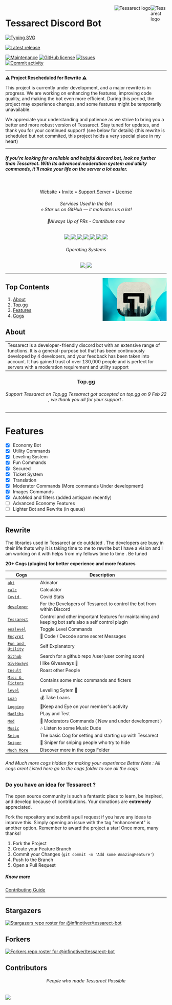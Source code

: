<img src="https://raw.githubusercontent.com/prakarsh17/TessarectWebsite/main/assets/img/tessarectnewround.png" alt="Tessarect logo" title="Tessarect" align="right" height="50" width="50"/>
</a>
<a href="https://discord.com/oauth2/authorize?client_id=916630347746250782&permissions=8&scope=bot&applications.commands">
    <img src="https://raw.githubusercontent.com/prakarsh17/TessarectWebsite/main/Tech-modified.png" alt="Tessarect logo" title="Tessarect" align="right" height="200" />
</a>

# Tessarect Discord Bot 

[![Typing SVG](https://readme-typing-svg.herokuapp.com?font=Share+Tech+Mono&color=f0f0f0&height=100&lines=Beep+Boop+!+Hello+this+is+Tessarect;An+advance+and+powerful+bot+;Developed+chiefly+by+prakarsh17+)](https://git.io/typing-svg)

[![Latest release](https://img.shields.io/github/v/release/aregtech/areg-sdk?label=%20%F0%9F%93%A3%20Latest%20release&style=flat&logoColor=b0c0c0&labelColor=363D44)](https://dsc.gg/tessarect)

[![Maintenance](https://img.shields.io/badge/Maintained%3F-yes-green.svg)](https://GitHub.com/Naereen/StrapDown.js/graphs/commit-activity)
[![GitHub license](https://img.shields.io/github/license/prakarsh17/tessarect-bot.svg)](https://github.com/prakarsh17/tessarect-bot/blob/main/LICENSE)
[![Issues](https://img.shields.io/github/issues/prakarsh17/tessarect-bot.svg?colorB=3333ff)](https://github.com/Gorialis/jishaku/issues)
[![Commit activity](https://img.shields.io/github/commit-activity/w/prakarsh17/tessarect-bot.svg)](https://github.com/Gorialis/jishaku/commits)

___

**⚠️ Project Rescheduled for Rewrite ⚠️**

This project is currently under development, and a major rewrite is in progress. We are working on enhancing the features, improving code quality, and making the bot even more efficient. During this period, the project may experience changes, and some features might be temporarily unavailable.

We appreciate your understanding and patience as we strive to bring you a better and more robust version of Tessarect. Stay tuned for updates, and thank you for your continued support!
(see below for details)
(this rewrite is scheduled but not commited, this project holds a very special place in my heart)
___
##### If you're looking for a reliable and helpful discord bot, look no further than Tessarect. With its advanced moderation system and utility commands, it'll make your life on the server a lot easier.



<br>
</p>
<p align="center">
  <a href="https://bit.ly/tessarect-website">Website</a>
  •
  <a href="https://discord.com/api/oauth2/authorize?client_id=916630347746250782&permissions=8&scope=bot&applications.commands">Invite</a>
  •
  <a href="https://discord.gg/avpet3NjTE">Support Server</a>
  •
  <a href="https://github.com/prakarsh17/tessarect-bot/blob/main/LICENSE">License</a>
</p>


  <h6 align="center"> Services Used In the Bot<br>⭐ Star us on GitHub — it motivates us a lot!

🔗Always Up of PRs - Contribute now</h6>
  <p align="center">
  <a href="https://www.mongodb.com/">
    <img src="https://img.shields.io/badge/MongoDB-%234ea94b.svg?style=for-the-badge&logo=mongodb&logoColor=white">
  </a>
  <a href="https:wikipedia.org">
    <img src="https://img.shields.io/badge/Wikipedia-%23000000.svg?style=for-the-badge&logo=wikipedia&logoColor=white">
  </a>
  <a href="https:wikipedia.org">
    <img src="https://img.shields.io/badge/Repl.it-%230D101E.svg?style=for-the-badge&logo=replit&logoColor=white">
  </a>
  <a href="#">
    <img src="https://img.shields.io/badge/flask-%23000.svg?style=for-the-badge&logo=flask&logoColor=white">
  </a>
  <a href="#">
    <img src="https://img.shields.io/badge/python-3670A0?style=for-the-badge&logo=python&logoColor=ffdd54">
  </a>
  <a href="#">
    <img src="https://img.shields.io/badge/Spotify-1ED760?style=for-the-badge&logo=spotify&logoColor=white">
  </a>
  <a href="google.com">
    <img src="https://img.shields.io/badge/google-4285F4?style=for-the-badge&logo=google&logoColor=white">
  </a>
 


  <h6 align="center">Operating Systems </h6>
  <p align="center">
  <a href="#">
    <img src="https://img.shields.io/badge/Linux-FCC624?style=for-the-badge&logo=linux&logoColor=black">
  </a>
  <a href="#">
    <img src="https://img.shields.io/badge/Windows-0078D6?style=for-the-badge&logo=windows&logoColor=white">
  </a>
  </p>
  
<hr>
<img src="https://raw.githubusercontent.com/infinotiver/TessarectWebsite/main/hero-bg-overlay.jpg" alt="Tessarect overlay" title="Tessarect" align="right" width="200" />

## Top Contents
1. [About](#About)
2. [Top.gg](#topgg)
3. [Features](#Features)
4. [Cogs](#Cogs)


## About 

<table>
<tr>
<td>
Tessarect is a developer-friendly discord bot with an extensive range of functions. It is a general-purpose bot that has been continuously developed by 4 developers, and your feedback has been taken into account. It has gained trust of over 130,000 people and is perfect for servers with a  moderation requirement and utility support

</td>
</tr>
</table>  
<h3 align="center">Top.gg</h3>
<h6 align="center">Support Tessarect on Top.gg
Tessarect got accepted on top.gg on 9 Feb 22 , we thank you all for your support .</h6>



<hr>

# Features
- [x] Economy Bot
- [x] Utility Commands
- [x] Leveling System
- [x] Fun Commands
- [x] Secured
- [x] Ticket System
- [x] Translation
- [x] Moderator Commands (More commands Under development)
- [x] Images Commands 
- [x] AutoMod and filters (added antispam recently)
- [ ] Advanced Economy Features 
- [ ] Lighter Bot and Rewrite (in queue)

***
## Rewrite 
The libraries used in Tessarect ar de outdated . The developers are busy in their life thats why it is taking time to me to rewrite but I have a vision and 
I am working on it with helps from my fellows time to time . Be tuned

**20+ Cogs (plugins) for better experience and more features** 

| Cogs   | Description |
| ----------- | ----------- |
| [`aki`](./cogs/aki.py)      | Akinator      |
| [`calc`](./cogs/calc.py) | Calculator |
| [`Covid `](./cogs/covid.py) | Covid Stats |
| [`developer`](./cogs/dev.py) |  For the Developers of Tessarect to control the bot from within Discord |
| [`Tessarect`](./cogs/system.py) | Control and other important features for maintaining and keeping bot safe also a self control plugin |
| [`enalevel`](./cogs/enalevel.py) | Toggle Level Commands |
| [`Encyrpt`](./cogs/encyrpted.py) | 👀 Code / Decode some secret Messages |
| [`Fun and Utility`](./cogs/fun.py) | Self Explanatory |
| [`Github`](./cogs/github.py) | Search for a github repo /user(user coming soon) |
| [`Giveaways`](./cogs/giveaway.py) | I like Giveaways 🎉 |
| [`Insult`](./cogs/insult.py) | Roast other People |
| [`Misc & Ficters`](./cogs/misc.py) | Contains some misc commands and ficters|
| [`level`](./cogs/level.py) | Levelling Sytem 🥇|
| [`Loan`](./cogs/loan.py) | 💰 Take Loans |
| [`Logging`](./cogs/logging.py) | 📜Keep and Eye on your member's activity |
| [`Madlibs`](./cogs/madlibs.py) | PLay and Test|
| [`Mod`](./cogs/mod.py) | 🔨 Moderators Commands ( New and under development )|
| [`Music`](./cogs/music.py) | 🎶 Listen to some Music Dude|
| [`Setup`](./cogs/setup.py) | The basic Cog for setting and starting up with Tessarect |
| [`Sniper`](./cogs/snipe.py) | 🔫 Sniper for sniping people who try to hide |
| [`Much More`](./cogs) | Discover more in the cogs Folder |
###### And Much more cogs hidden for making your experience Better Note : All cogs arent Listed here go to the cogs folder to see all the cogs


### Do you have an idea for Tessarect ?
The open source community is such a fantastic place to learn, be inspired, and develop because of contributions. Your donations are **extremely**  appreciated.

Fork the repository and submit a pull request if you have any ideas to improve this. Simply opening an issue with the tag "enhancement" is another option.
Remember to award the project a star! Once more, many thanks!

1. Fork the Project
2. Create your Feature Branch 
3. Commit your Changes (`git commit -m 'Add some AmazingFeature'`)
4. Push to the Branch 
5. Open a Pull Request 
##### Know more

[Contributing Guide](CONTRIBUTING.md)


___
## Stargazers
[![Stargazers repo roster for @infinotiver/tessarect-bot](https://reporoster.com/stars/dark/infinotiver/tessarect-bot)](https://github.com/infinotiver/tessarect-bot/stargazers)
## Forkers
[![Forkers repo roster for @infinotiver/tessarect-bot](https://reporoster.com/forks/dark/infinotiver/tessarect-bot)](https://github.com/infinotiver/tessarect-bot/network/members)

## Contributors

<h6 align=center>People who made Tessarect Possible</h6>
  <a href="https://github.com/infinotiver/tessarect-bot" align=center>
    <img src="https://contrib.rocks/image?repo=infinotiver/tessarect-bot" align=center>
  </a>
